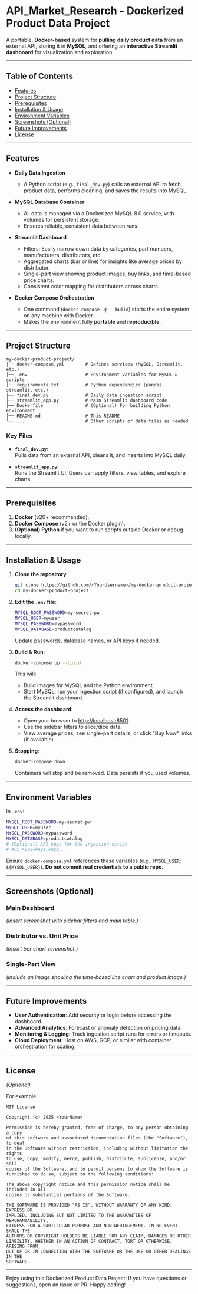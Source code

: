 # API_Market_Research - Dockerized Product Data Project

A portable, **Docker-based** system for **pulling daily product data** from an external API, storing it in **MySQL**, and offering an **interactive Streamlit dashboard** for visualization and exploration.

---

## Table of Contents

- [Features](#features)
- [Project Structure](#project-structure)
- [Prerequisites](#prerequisites)
- [Installation & Usage](#installation--usage)
- [Environment Variables](#environment-variables)
- [Screenshots (Optional)](#screenshots-optional)
- [Future Improvements](#future-improvements)
- [License](#license)

---

## Features

- **Daily Data Ingestion**  
  - A Python script (e.g., `final_dev.py`) calls an external API to fetch product data, performs cleaning, and saves the results into MySQL.

- **MySQL Database Container**  
  - All data is managed via a Dockerized MySQL 8.0 service, with volumes for persistent storage.  
  - Ensures reliable, consistent data between runs.

- **Streamlit Dashboard**  
  - Filters: Easily narrow down data by categories, part numbers, manufacturers, distributors, etc.  
  - Aggregated charts (bar or line) for insights like average prices by distributor.  
  - Single-part view showing product images, buy links, and time-based price charts.  
  - Consistent color mapping for distributors across charts.

- **Docker Compose Orchestration**  
  - One command (`docker-compose up --build`) starts the entire system on any machine with Docker.  
  - Makes the environment fully **portable** and **reproducible**.

---

## Project Structure

```plaintext
my-docker-product-project/
├── docker-compose.yml        # Defines services (MySQL, Streamlit, etc.)
├── .env                      # Environment variables for MySQL & scripts
├── requirements.txt          # Python dependencies (pandas, streamlit, etc.)
├── final_dev.py              # Daily data ingestion script
├── streamlit_app.py          # Main Streamlit dashboard code
├── Dockerfile                # (Optional) For building Python environment
├── README.md                 # This README
└── ...                       # Other scripts or data files as needed
```

### Key Files

- **`final_dev.py`**:  
  Pulls data from an external API, cleans it, and inserts into MySQL daily.

- **`streamlit_app.py`**:  
  Runs the Streamlit UI. Users can apply filters, view tables, and explore charts.

---

## Prerequisites

1. **Docker** (v20+ recommended).  
2. **Docker Compose** (v2+ or the Docker plugin).  
3. **(Optional) Python** if you want to run scripts outside Docker or debug locally.

---

## Installation & Usage

1. **Clone the repository**:
   ```bash
   git clone https://github.com/<YourUsername>/my-docker-product-project.git
   cd my-docker-product-project
   ```

2. **Edit the `.env` file**:
   ```bash
   MYSQL_ROOT_PASSWORD=my-secret-pw
   MYSQL_USER=myuser
   MYSQL_PASSWORD=mypassword
   MYSQL_DATABASE=productcatalog
   ```
   Update passwords, database names, or API keys if needed.

3. **Build & Run**:
   ```bash
   docker-compose up --build
   ```
   This will:
   - Build images for MySQL and the Python environment.
   - Start MySQL, run your ingestion script (if configured), and launch the Streamlit dashboard.

4. **Access the dashboard**:
   - Open your browser to [http://localhost:8501](http://localhost:8501).  
   - Use the sidebar filters to slice/dice data.  
   - View average prices, see single-part details, or click "Buy Now" links (if available).

5. **Stopping**:
   ```bash
   docker-compose down
   ```
   Containers will stop and be removed. Data persists if you used volumes.

---

## Environment Variables

In `.env`:

```bash
MYSQL_ROOT_PASSWORD=my-secret-pw
MYSQL_USER=myuser
MYSQL_PASSWORD=mypassword
MYSQL_DATABASE=productcatalog
# (Optional) API keys for the ingestion script
# API_KEYS=key1,key2,...
```

Ensure `docker-compose.yml` references these variables (e.g., `MYSQL_USER: ${MYSQL_USER}`). **Do not commit real credentials to a public repo.**

---

## Screenshots (Optional)

### Main Dashboard
*(Insert screenshot with sidebar filters and main table.)*

### Distributor vs. Unit Price
*(Insert bar chart screenshot.)*

### Single-Part View
*(Include an image showing the time-based line chart and product image.)*

---

## Future Improvements

- **User Authentication**: Add security or login before accessing the dashboard.
- **Advanced Analytics**: Forecast or anomaly detection on pricing data.
- **Monitoring & Logging**: Track ingestion script runs for errors or timeouts.
- **Cloud Deployment**: Host on AWS, GCP, or similar with container orchestration for scaling.

---

## License

*(Optional)*

For example:

```plaintext
MIT License

Copyright (c) 2025 <YourName>

Permission is hereby granted, free of charge, to any person obtaining a copy
of this software and associated documentation files (the "Software"), to deal
in the Software without restriction, including without limitation the rights
to use, copy, modify, merge, publish, distribute, sublicense, and/or sell
copies of the Software, and to permit persons to whom the Software is
furnished to do so, subject to the following conditions:

The above copyright notice and this permission notice shall be included in all
copies or substantial portions of the Software.

THE SOFTWARE IS PROVIDED "AS IS", WITHOUT WARRANTY OF ANY KIND, EXPRESS OR
IMPLIED, INCLUDING BUT NOT LIMITED TO THE WARRANTIES OF MERCHANTABILITY,
FITNESS FOR A PARTICULAR PURPOSE AND NONINFRINGEMENT. IN NO EVENT SHALL THE
AUTHORS OR COPYRIGHT HOLDERS BE LIABLE FOR ANY CLAIM, DAMAGES OR OTHER
LIABILITY, WHETHER IN AN ACTION OF CONTRACT, TORT OR OTHERWISE, ARISING FROM,
OUT OF OR IN CONNECTION WITH THE SOFTWARE OR THE USE OR OTHER DEALINGS IN THE
SOFTWARE.
```

---

Enjoy using this Dockerized Product Data Project! If you have questions or suggestions, open an issue or PR. Happy coding!

